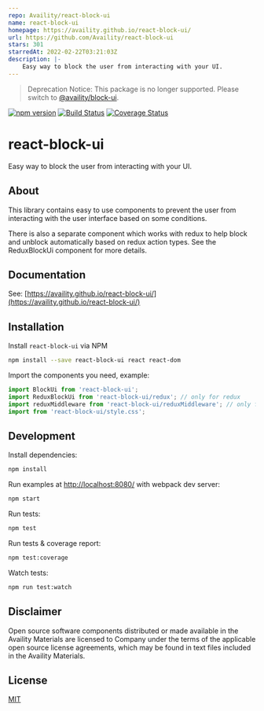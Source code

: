 ```yaml
---
repo: Availity/react-block-ui
name: react-block-ui
homepage: https://availity.github.io/react-block-ui/
url: https://github.com/Availity/react-block-ui
stars: 301
starredAt: 2022-02-22T03:21:03Z
description: |-
    Easy way to block the user from interacting with your UI.
---
```


> Deprecation Notice: This package is no longer supported. Please switch to [@availity/block-ui](https://www.npmjs.com/package/@availity/block-ui).

[![npm version](https://badge.fury.io/js/react-block-ui.svg)](https://badge.fury.io/js/react-block-ui) [![Build Status](https://travis-ci.org/Availity/react-block-ui.svg?branch=master)](https://travis-ci.org/Availity/react-block-ui) [![Coverage Status](https://coveralls.io/repos/github/Availity/react-block-ui/badge.svg?branch=master)](https://coveralls.io/github/Availity/react-block-ui?branch=master)
# react-block-ui
Easy way to block the user from interacting with your UI.

## About
This library contains easy to use components to prevent the user from interacting with the user interface based on some conditions.

There is also a separate component which works with redux to help block and unblock automatically based on redux action types. See the ReduxBlockUi component for more details.

## Documentation
See: [https://availity.github.io/react-block-ui/](https://availity.github.io/react-block-ui/)

## Installation

Install `react-block-ui` via NPM

```sh
npm install --save react-block-ui react react-dom
```

Import the components you need, example:

```js
import BlockUi from 'react-block-ui';
import ReduxBlockUi from 'react-block-ui/redux'; // only for redux
import reduxMiddleware from 'react-block-ui/reduxMiddleware'; // only for redux
import from 'react-block-ui/style.css';
```

## Development

Install dependencies:

```sh
npm install
```

Run examples at [http://localhost:8080/](http://localhost:8080/) with webpack dev server:

```sh
npm start
```

Run tests:

```sh
npm test
```

Run tests & coverage report:

```sh
npm test:coverage
```

Watch tests:

```sh
npm run test:watch
```

## Disclaimer
Open source software components distributed or made available in the Availity Materials are licensed to Company under the terms of the applicable open source license agreements, which may be found in text files included in the Availity Materials.

## License
[MIT](./LICENSE)

